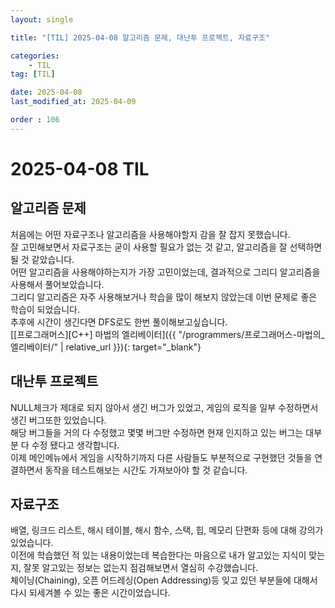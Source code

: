```yaml
---
layout: single

title: "[TIL] 2025-04-08 알고리즘 문제, 대난투 프로젝트, 자료구조"

categories:
    - TIL
tag: [TIL]

date: 2025-04-08
last_modified_at: 2025-04-09

order : 106
---
```


# 2025-04-08 TIL

## 알고리즘 문제

처음에는 어떤 자료구조나 알고리즘을 사용해야할지 감을 잘 잡지 못했습니다.  
잘 고민해보면서 자료구조는 굳이 사용할 필요가 없는 것 같고, 알고리즘을 잘 선택하면 될 것 같았습니다.  
어떤 알고리즘을 사용해야하는지가 가장 고민이었는데, 결과적으로 그리디 알고리즘을 사용해서 풀어보았습니다.  
그리디 알고리즘은 자주 사용해보거나 학습을 많이 해보지 않았는데 이번 문제로 좋은 학습이 되었습니다.  
추후에 시간이 생긴다면 DFS로도 한번 풀이해보고싶습니다.  
[[프로그래머스][C++] 마법의 엘리베이터]({{ "/programmers/프로그래머스-마법의_엘리베이터/" | relative_url }}){: target="_blank"}

## 대난투 프로젝트

NULL체크가 제대로 되지 않아서 생긴 버그가 있었고, 게임의 로직을 일부 수정하면서 생긴 버그또한 있었습니다.  
해당 버그들을 거의 다 수정했고 몇몇 버그만 수정하면 현재 인지하고 있는 버그는 대부분 다 수정 됐다고 생각합니다.  
이제 메인메뉴에서 게임을 시작하기까지 다른 사람들도 부분적으로 구현했던 것들을 연결하면서 동작을 테스트해보는 시간도 가져보아야 할 것 같습니다.

## 자료구조

배열, 링크드 리스트, 해시 테이블, 해시 함수, 스택, 힙, 메모리 단편화 등에 대해 강의가 있었습니다.  
이전에 학습했던 적 있는 내용이었는데 복습한다는 마음으로 내가 알고있는 지식이 맞는지, 잘못 알고있는 정보는 없는지 점검해보면서 열심히 수강했습니다.  
체이닝(Chaining), 오픈 어드레싱(Open Addressing)등 잊고 있던 부분들에 대해서 다시 되세겨볼 수 있는 좋은 시간이었습니다.